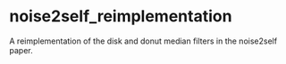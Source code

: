 # noise2self_reimplementation
A reimplementation of the disk and donut median filters in the noise2self paper.
